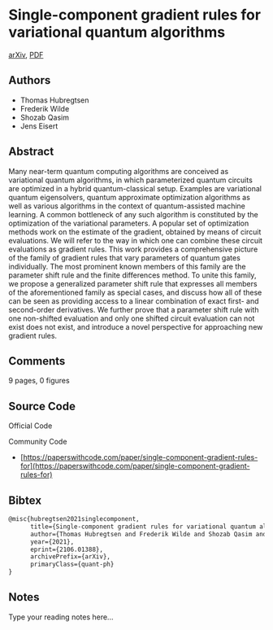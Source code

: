 
# Single-component gradient rules for variational quantum algorithms

[arXiv](https://arxiv.org/abs/2106.01388), [PDF](https://arxiv.org/pdf/2106.01388.pdf)

## Authors

- Thomas Hubregtsen
- Frederik Wilde
- Shozab Qasim
- Jens Eisert

## Abstract

Many near-term quantum computing algorithms are conceived as variational quantum algorithms, in which parameterized quantum circuits are optimized in a hybrid quantum-classical setup. Examples are variational quantum eigensolvers, quantum approximate optimization algorithms as well as various algorithms in the context of quantum-assisted machine learning. A common bottleneck of any such algorithm is constituted by the optimization of the variational parameters. A popular set of optimization methods work on the estimate of the gradient, obtained by means of circuit evaluations. We will refer to the way in which one can combine these circuit evaluations as gradient rules. This work provides a comprehensive picture of the family of gradient rules that vary parameters of quantum gates individually. The most prominent known members of this family are the parameter shift rule and the finite differences method. To unite this family, we propose a generalized parameter shift rule that expresses all members of the aforementioned family as special cases, and discuss how all of these can be seen as providing access to a linear combination of exact first- and second-order derivatives. We further prove that a parameter shift rule with one non-shifted evaluation and only one shifted circuit evaluation can not exist does not exist, and introduce a novel perspective for approaching new gradient rules.

## Comments

9 pages, 0 figures

## Source Code

Official Code



Community Code

- [https://paperswithcode.com/paper/single-component-gradient-rules-for](https://paperswithcode.com/paper/single-component-gradient-rules-for)

## Bibtex

```tex
@misc{hubregtsen2021singlecomponent,
      title={Single-component gradient rules for variational quantum algorithms}, 
      author={Thomas Hubregtsen and Frederik Wilde and Shozab Qasim and Jens Eisert},
      year={2021},
      eprint={2106.01388},
      archivePrefix={arXiv},
      primaryClass={quant-ph}
}
```

## Notes

Type your reading notes here...

